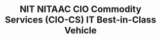---
highlight: "false" 
title: "NIT NITAAC CIO Commodity Services (CIO-CS) IT Best-in-Class Vehicle"
description: "Every IT commodity you can think of and any IT commodity-enabling solution you can imagine, can be procured through the CIO-CS contract. From Cloud Computing, Cyber Security and Mobility CIO-CS contractors have a solution."
url-link: "https://nitaac.nih.gov/gwacs/cio-cs"
type: "HTML"
gov-only: "false"
is-external: "true"
publication-date: "May 01, 2023"
reading-time: "5"
resource-type: "Information Slick"
filter: "contract-solutions"
audience: "contracts-acquisitions"
branded-offerings: "acquisition-policy-it-category"
---